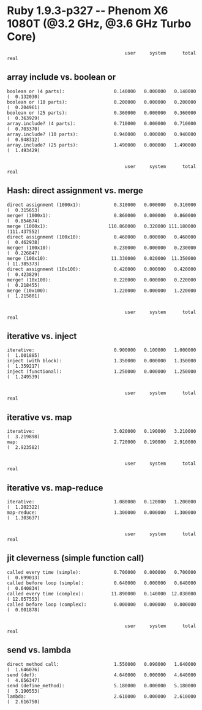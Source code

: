Ruby 1.9.3-p327 -- Phenom X6 1080T (@3.2 GHz, @3.6 GHz Turbo Core)
==================================================================


                                               user     system      total        real
array include vs. boolean or
----------------------------

    boolean or (4 parts):                  0.140000   0.000000   0.140000 (  0.132030)
    boolean or (10 parts):                 0.200000   0.000000   0.200000 (  0.204961)
    boolean or (25 parts):                 0.360000   0.000000   0.360000 (  0.363929)
    array.include? (4 parts):              0.710000   0.000000   0.710000 (  0.703370)
    array.include? (10 parts):             0.940000   0.000000   0.940000 (  0.948312)
    array.include? (25 parts):             1.490000   0.000000   1.490000 (  1.493429)


                                               user     system      total        real
Hash: direct assignment vs. merge
---------------------------------

    direct assignment (1000x1):            0.310000   0.000000   0.310000 (  0.315653)
    merge! (1000x1):                       0.860000   0.000000   0.860000 (  0.854674)
    merge (1000x1):                      110.860000   0.320000 111.180000 (111.437552)
    direct assignment (100x10):            0.460000   0.000000   0.460000 (  0.462938)
    merge! (100x10):                       0.230000   0.000000   0.230000 (  0.226847)
    merge (100x10):                       11.330000   0.020000  11.350000 ( 11.385373)
    direct assignment (10x100):            0.420000   0.000000   0.420000 (  0.423829)
    merge! (10x100):                       0.220000   0.000000   0.220000 (  0.218455)
    merge (10x100):                        1.220000   0.000000   1.220000 (  1.215801)


                                               user     system      total        real
iterative vs. inject
--------------------

    iterative:                             0.900000   0.100000   1.000000 (  1.001885)
    inject (with block):                   1.350000   0.000000   1.350000 (  1.359217)
    inject (functional):                   1.250000   0.000000   1.250000 (  1.249539)


                                               user     system      total        real
iterative vs. map
-----------------

    iterative:                             3.020000   0.190000   3.210000 (  3.219898)
    map:                                   2.720000   0.190000   2.910000 (  2.923582)


                                               user     system      total        real
iterative vs. map-reduce
------------------------

    iterative:                             1.080000   0.120000   1.200000 (  1.202322)
    map-reduce:                            1.300000   0.000000   1.300000 (  1.303637)


                                               user     system      total        real
jit cleverness (simple function call)
-------------------------------------

    called every time (simple):            0.700000   0.000000   0.700000 (  0.699013)
    called before loop (simple):           0.640000   0.000000   0.640000 (  0.640834)
    called every time (complex):          11.890000   0.140000  12.030000 ( 12.057553)
    called before loop (complex):          0.000000   0.000000   0.000000 (  0.001878)


                                               user     system      total        real
send vs. lambda
---------------

    direct method call:                    1.550000   0.090000   1.640000 (  1.646076)
    send (def):                            4.640000   0.000000   4.640000 (  4.656347)
    send (define_method):                  5.180000   0.000000   5.180000 (  5.190553)
    lambda:                                2.610000   0.000000   2.610000 (  2.616750)
